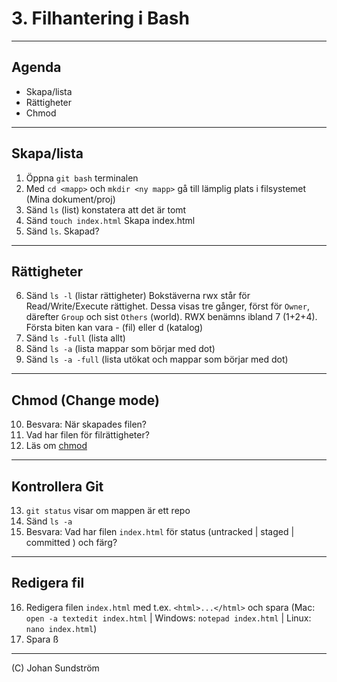 # 3. Filhantering i Bash

---

## Agenda

* Skapa/lista
* Rättigheter
* Chmod

---

## Skapa/lista

1. Öppna `git bash` terminalen
2. Med `cd <mapp>` och `mkdir <ny mapp>` gå till lämplig plats i filsystemet (Mina dokument/proj)
3. Sänd `ls` (list) konstatera att det är tomt
4. Sänd `touch index.html` Skapa index.html
5. Sänd `ls`. Skapad?

---

## Rättigheter

6. Sänd `ls -l` (listar rättigheter)
Bokstäverna rwx står för Read/Write/Execute rättighet. Dessa visas tre gånger, först för `Owner`, därefter `Group` och sist `Others` (world). RWX benämns ibland 7 (1+2+4). Första biten kan vara - (fil) eller d (katalog)
7. Sänd `ls -full` (lista allt)
8. Sänd `ls -a` (lista mappar som börjar med dot)
9. Sänd `ls -a -full` (lista utökat och mappar som börjar med dot)

---

## Chmod (Change mode)

10. Besvara: När skapades filen?
11. Vad har filen för filrättigheter?
12. Läs om [chmod](https://ss64.com/bash/chmod.htm)

---

## Kontrollera Git

13. `git status` visar om mappen är ett repo
14. Sänd `ls -a`
15. Besvara: Vad har filen `index.html` för status (untracked | staged | committed ) och färg?

---

## Redigera fil

16. Redigera filen `index.html` med t.ex. `<html>...</html>` och spara (Mac: `open -a textedit index.html` | Windows: `notepad index.html` | Linux: `nano index.html`)
17. Spara
ß
--- 

(C) Johan Sundström